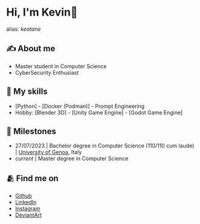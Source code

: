 # Hi, I'm Kevin📎
alias: <i>keatane</i>

## ✍️ About me 
- Master student in Computer Science
- CyberSecurity Enthusiast

## 🏃 My skills 
- [Python] - [Docker (Podman)] - Prompt Engineering  
- Hobby: [Blender 3D] - [Unity Game Engine] - [Godot Game Engine]

## 🏅 Milestones 
- 27/07/2023 | Bachelor degree in Computer Science (110/110 cum laude) | <a href="https://unige.it">University of Genoa</a>, Italy
- <i>current</i> | Master degree in Computer Science

## 🫂 Find me on 
- <a href="https://github.com/keatane" target="_blank" aria-label="GitHub">Github</a>
- <a href="https://it.linkedin.com/in/kevin-cattaneo-3b5a221bb" target="_blank" aria-label="LinkedIn">LinkedIn</a>
- <a href="https://www.instagram.com/kevin_levin33/" target="_blank" aria-label="Instagram">Instagram</a>
- <a href="https://www.deviantart.com/kyukographics" target="_blank" aria-label="DeviantArt">DeviantArt</a>
